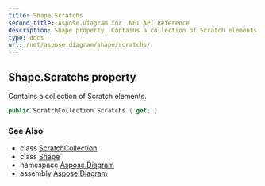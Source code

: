 ```yaml
---
title: Shape.Scratchs
second_title: Aspose.Diagram for .NET API Reference
description: Shape property. Contains a collection of Scratch elements
type: docs
url: /net/aspose.diagram/shape/scratchs/
---
```

## Shape.Scratchs property

Contains a collection of Scratch elements.

```csharp
public ScratchCollection Scratchs { get; }
```

### See Also

* class [ScratchCollection](../../scratchcollection/)
* class [Shape](../)
* namespace [Aspose.Diagram](../../shape/)
* assembly [Aspose.Diagram](../../../)


